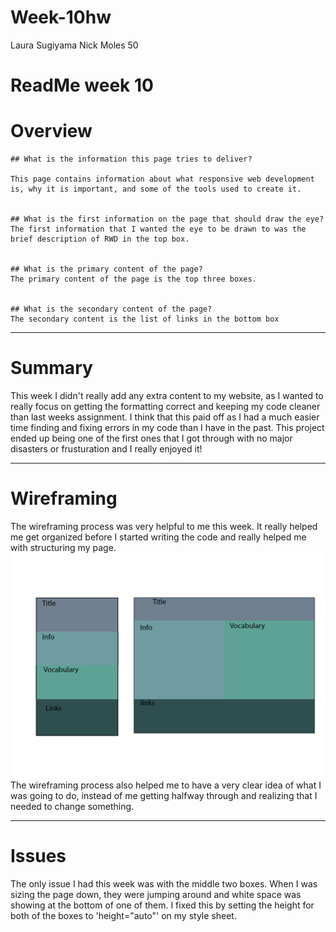 # Week-10hw
Laura Sugiyama
Nick Moles 50

# ReadMe week 10

# Overview

	## What is the information this page tries to deliver?
	
	This page contains information about what responsive web development is, why it is important, and some of the tools used to create it.
	
	
	## What is the first information on the page that should draw the eye?
	The first information that I wanted the eye to be drawn to was the brief description of RWD in the top box.
	
	
	## What is the primary content of the page?
	The primary content of the page is the top three boxes.
	

	## What is the secondary content of the page?
	The secondary content is the list of links in the bottom box

---

# Summary
This week I didn't really add any extra content to my website, as I wanted to really focus on getting the formatting correct and keeping my code cleaner than last weeks assignment.
I think that this paid off as I had a much easier time finding and fixing errors in my code than I have in the past.  This project ended up being one of the first ones that I got through with no major disasters or frusturation and I really enjoyed it! 

---

# Wireframing
The wireframing process was very helpful to me this week. It really helped me get organized before I started writing the code and really helped me with structuring my page.
![wireframing](photos/wireframe.jpg)
The wireframing process also helped me to have a very clear idea of what I was going to do, instead of me getting halfway through and realizing that I needed to change something.

---

# Issues
The only issue I had this week was with the middle two boxes.  When I was sizing the page down, they were jumping around and white space was showing at the bottom of one of them.  I fixed this by setting the height for both of the boxes to 'height="auto"' on my style sheet.
